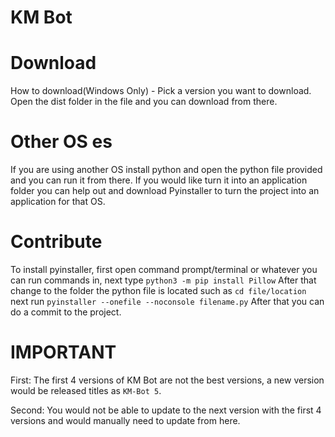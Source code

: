 # KM Bot
# Download
How to download(Windows Only) - Pick a version you want to download. Open the dist folder in the file and you can download from there.

# Other OS es
If you are using another OS install python and open the python file provided and you can run it from there. If you would like turn it into an application folder you can help out and download Pyinstaller to turn the project into an application for that OS.

# Contribute
To install pyinstaller, first open command prompt/terminal or whatever you can run commands in, next type `python3 -m pip install Pillow`
After that change to the folder the python file is located such as `cd file/location` next run `pyinstaller --onefile --noconsole filename.py`
After that you can do a commit to the project.

# IMPORTANT
First: The first 4 versions of KM Bot are not the best versions, a new version would be released titles as `KM-Bot 5`.

Second: You would not be able to update to the next version with the first 4 versions and would manually need to update from here.
